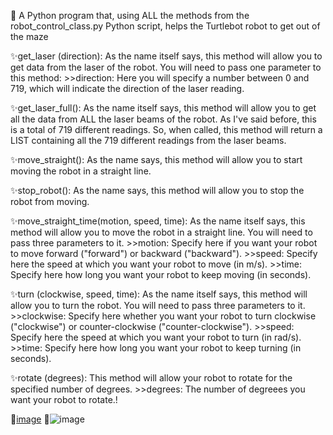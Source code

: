 👋 A Python program that, using ALL the methods from the robot_control_class.py Python script, helps the Turtlebot robot to get out of the maze

✨get_laser (direction): As the name itself says, this method will allow you to get data from the laser of the robot. You will need to pass one parameter to this method:
           >>direction: Here you will specify a number between 0 and 719, which will indicate the direction of the laser reading.
           
✨get_laser_full(): As the name itself says, this method will allow you to get all the data from ALL the laser beams of the robot. As I've said before, this is a total of 719 different readings. So, when called, this method will return a LIST containing all the 719 different readings from the laser beams.

✨move_straight(): As the name says, this method will allow you to start moving the robot in a straight line.

✨stop_robot(): As the name says, this method will allow you to stop the robot from moving.

✨move_straight_time(motion, speed, time): As the name itself says, this method will allow you to move the robot in a straight line. You will need to pass three parameters to it.
           >>motion: Specify here if you want your robot to move forward ("forward") or backward ("backward").
           >>speed: Specify here the speed at which you want your robot to move (in m/s).
           >>time: Specify here how long you want your robot to keep moving (in seconds).

✨turn (clockwise, speed, time): As the name itself says, this method will allow you to turn the robot. You will need to pass three parameters to it.
           >>clockwise: Specify here whether you want your robot to turn clockwise ("clockwise") or counter-clockwise ("counter-clockwise").
           >>speed: Specify here the speed at which you want your robot to turn (in rad/s).
           >>time: Specify here how long you want your robot to keep turning (in seconds).

✨rotate (degrees): This method will allow your robot to rotate for the specified number of degrees.
           >>degrees: The number of degreees you want your robot to rotate.!
           
👀[image](https://user-images.githubusercontent.com/108583279/202231128-6654df3e-0618-4c87-b554-b561f8f97039.png)
👀![image](https://user-images.githubusercontent.com/108583279/202231350-4552b8bb-34ea-4bd4-9866-a7af502475f3.png)
